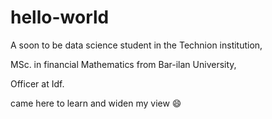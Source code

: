 # hello-world
A soon to be data science student in the Technion institution,

MSc. in financial Mathematics from Bar-ilan University,

Officer at Idf.

came here to learn and widen my view 😄
